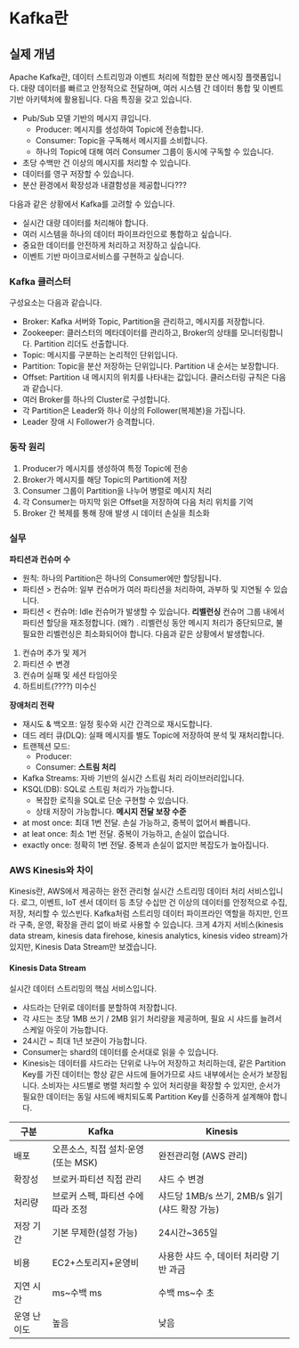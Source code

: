 # Kafka란

## 실제 개념
Apache Kafka란, 데이터 스트리밍과 이벤트 처리에 적합한 분산 메시징 플랫폼입니다. 
대량 데이터를 빠르고 안정적으로 전달하며, 여러 시스템 간 데이터 통합 및 이벤트 기반 아키텍처에 활용됩니다.
다음 특징을 갖고 있습니다. 
* Pub/Sub 모델 기반의 메시지 큐입니다.
    * Producer: 메시지를 생성하여 Topic에 전송합니다.
    * Consumer: Topic을 구독해서 메시지를 소비합니다.
    * 하나의 Topic에 대해 여러 Consumer 그룹이 동시에 구독할 수 있습니다.
* 초당 수백만 건 이상의 메시지를 처리할 수 있습니다.
* 데이터를 영구 저장할 수 있습니다.
* 분산 환경에서 확장성과 내결함성을 제공합니다???

다음과 같은 상황에서 Kafka를 고려할 수 있습니다. 
* 실시간 대량 데이터를 처리해야 합니다.
* 여러 시스템을 하나의 데이터 파이프라인으로 통합하고 싶습니다.
* 중요한 데이터를 안전하게 처리하고 저장하고 싶습니다.
* 이벤트 기반 마이크로서비스를 구현하고 싶습니다.

### Kafka 클러스터
구성요소는 다음과 같습니다. 
* Broker: Kafka 서버와 Topic, Partition을 관리하고, 메시지를 저장합니다.
* Zookeeper: 클러스터의 메타데이터를 관리하고, Broker의 상태를 모니터링합니다. Partition 리더도 선출합니다.
* Topic: 메시지를 구분하는 논리적인 단위입니다.
* Partition: Topic을 분산 저장하는 단위입니다. Partition 내 순서는 보장합니다.
* Offset: Partition 내 메시지의 위치를 나타내는 값입니다.
클러스터링 규칙은 다음과 같습니다.
* 여러 Broker를 하나의 Cluster로 구성합니다.
* 각 Partition은 Leader와 하나 이상의 Follower(복제본)을 가집니다.
* Leader 장애 시 Follower가 승격합니다.
### 동작 원리
1. Producer가 메시지를 생성하여 특정 Topic에 전송
2. Broker가 메시지를 해당 Topic의 Partition에 저장
3. Consumer 그룹이 Partition을 나누어 병렬로 메시지 처리
4. 각 Consumer는 마지막 읽은 Offset을 저장하여 다음 처리 위치를 기억
5. Broker 간 복제를 통해 장애 발생 시 데이터 손실을 최소화

### 실무
**파티션과 컨슈머 수**
* 원칙: 하나의 Partition은 하나의 Consumer에만 할당됩니다.
* 파티션 > 컨슈머: 일부 컨슈머가 여러 파티션을 처리하여, 과부하 및 지연될 수 있습니다.
* 파티션 < 컨슈머: Idle 컨슈머가 발생할 수 있습니다.
**리벨런싱**
컨슈머 그룹 내에서 파티션 할당을 재조정합니다. (왜?) . 리벨런싱 동안 메시지 처리가 중단되므로, 불필요한 리벨런싱은 최소화되어야 합니다.
다음과 같은 상황에서 발생합니다.
1. 컨슈머 추가 및 제거
2. 파티션 수 변경
3. 컨슈머 실패 및 세션 타임아웃
4. 하트비트(????) 미수신

**장애처리 전략**
* 재시도 & 백오프: 일정 횟수와 시간 간격으로 재시도합니다.
* 데드 레터 큐(DLQ): 실패 메시지를 별도 Topic에 저장하여 분석 및 재처리합니다.
* 트랜젝션 모드:
    * Producer:
    * Consumer:
**스트림 처리**
* Kafka Streams: 자바 기반의 실시간 스트림 처리 라이브러리입니다.
* KSQL(DB): SQL로 스트림 처리가 가능합니다.
    * 복잡한 로직을 SQL로 단순 구현할 수 있습니다.
    * 상태 저장이 가능합니다.
**메시지 전달 보장 수준**
* at most once: 최대 1번 전달. 손실 가능하고, 중복이 없어서 빠릅니다.
* at leat once: 최소 1번 전달. 중복이 가능하고, 손실이 없습니다.
* exactly once: 정확히 1번 전달. 중복과 손실이 없지만 복잡도가 높아집니다.

### AWS Kinesis와 차이
Kinesis란, AWS에서 제공하는 완전 관리형 실시간 스트리밍 데이터 처리 서비스입니다.
로그, 이벤트, IoT 센서 데이터 등 초당 수십만 건 이상의 데이터를 안정적으로 수집, 저장, 처리할 수 있스빈다. 
Kafka처럼 스트리밍 데이터 파이프라인 역할을 하지만, 인프라 구축, 운영, 확장을 관리 없이 바로 사용할 수 있습니다.
크게 4가지 서비스(kinesis data stream, kinesis data firehose, kinesis analytics, kinesis video stream)가 있지만, Kinesis Data Stream만 보겠습니다. 
#### Kinesis Data Stream
실시간 데이터 스트리밍의 핵심 서비스입니다.
* 샤드라는 단위로 데이터를 분할하여 저장합니다.
* 각 샤드는 초당 1MB 쓰기 / 2MB 읽기 처리량을 제공하며, 필요 시 샤드를 늘려서 스케일 아웃이 가능합니다.
* 24시간 ~ 최대 1년 보관이 가능합니다.
* Consumer는 shard의 데이터를 순서대로 읽을 수 있습니다.
* Kinesis는 데이터를 샤드라는 단위로 나누어 저장하고 처리하는데, 같은 Partition Key를 가진 데이터는 항상 같은 샤드에 들어가므로 샤드 내부에서는 순서가 보장됩니다. 소비자는 샤드별로 병렬 처리할 수 있어 처리량을 확장할 수 있지만, 순서가 필요한 데이터는 동일 샤드에 배치되도록 Partition Key를 신중하게 설계해야 합니다.


| 구분     | Kafka                   | Kinesis                           |
| ------ | ----------------------- | --------------------------------- |
| 배포     | 오픈소스, 직접 설치·운영 (또는 MSK) | 완전관리형 (AWS 관리)                    |
| 확장성    | 브로커·파티션 직접 관리           | 샤드 수 변경                           |
| 처리량    | 브로커 스펙, 파티션 수에 따라 조정    | 샤드당 1MB/s 쓰기, 2MB/s 읽기 (샤드 확장 가능) |
| 저장 기간  | 기본 무제한(설정 가능)           | 24시간\~365일                        |
| 비용     | EC2+스토리지+운영비            | 사용한 샤드 수, 데이터 처리량 기반 과금           |
| 지연 시간  | ms\~수백 ms               | 수백 ms\~수 초                        |
| 운영 난이도 | 높음                      | 낮음                                |


